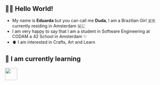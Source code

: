 ## 🙋‍♀️ Hello World!
- My name is **Eduarda** but you can call me **Duda**, I am a Brazilian Girl 🇧🇷 currently residing in Amsterdam 🇳🇱 
- I am very happy to say that I am a student in Software Engineering at CODAM a 42 School in Amsterdam ✨
- 🫀 I am interested in Crafts, Art and Learn
## 🧠 I am currently learning 
  <img loading="lazy" src="https://cdn.jsdelivr.net/gh/devicons/devicon/icons/c/c-line.svg" width="40" height="40"/>



<!---
dudamakesthings/dudamakesthings is a ✨ special ✨ repository because its `README.md` (this file) appears on your GitHub profile.
You can click the Preview link to take a look at your changes.

- 👋 Hi, I’m @dudamakesthings
- 👀 I’m interested in ...
- 🌱 I’m currently learning ...
- 💞️ I’m looking to collaborate on ...
- 📫 How to reach me ...
--->
